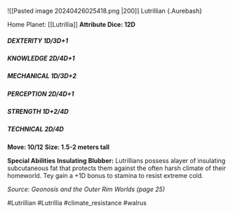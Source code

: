 ![[Pasted image 20240426025418.png |200]]
Lutrillian {.Aurebash}

Home Planet: [[Lutrillia]]
**Attribute Dice: 12D**
##### DEXTERITY 1D/3D+1
##### KNOWLEDGE 2D/4D+1
##### MECHANICAL 1D/3D+2
##### PERCEPTION 2D/4D+1
##### STRENGTH 1D+2/4D
##### TECHNICAL 2D/4D
**Move: 10/12**
**Size: 1.5-2 meters tall**

**Special Abilities**
**Insulating Blubber:** Lutrillians possess alayer of insulating subcutaneous fat that protects them against the often harsh climate of their homeworld. Tey gain a +1D bonus to stamina to resist extreme cold.

*Source: Geonosis and the Outer Rim Worlds (page 25)*

#Lutrillian #Lutrillia #climate_resistance #walrus 